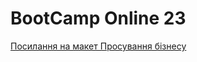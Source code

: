# BootCamp Online 23

[Посилання на макет Просування бізнесу](<https://www.figma.com/file/6sTLu9Mzsolfy9s1z4Y5Nr/Business-promotion-(practice)>)
